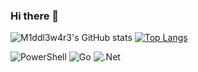 ### Hi there 👋

![M1ddl3w4r3's GitHub stats](https://github-readme-stats.vercel.app/api?username=m1ddl3w4r3&show_icons=true&theme=dark)
[![Top Langs](https://github-readme-stats.vercel.app/api/top-langs/?username=m1ddl3w4r3&layout=compact)](https://github.com/m1ddl3w4r3/github-readme-stats)

![PowerShell](https://img.shields.io/badge/PowerShell-%235391FE.svg?style=for-the-badge&logo=powershell&logoColor=white)
![Go](https://img.shields.io/badge/go-%2300ADD8.svg?style=for-the-badge&logo=go&logoColor=white)
![.Net](https://img.shields.io/badge/.NET-5C2D91?style=for-the-badge&logo=.net&logoColor=white)
<!--
**m1ddl3w4r3/m1ddl3w4r3** is a ✨ _special_ ✨ repository because its `README.md` (this file) appears on your GitHub profile.

Here are some ideas to get you started:

- 🔭 I’m currently working on ...
- 🌱 I’m currently learning ...
- 👯 I’m looking to collaborate on ...
- 🤔 I’m looking for help with ...
- 💬 Ask me about ...
- 📫 How to reach me: ...
- 😄 Pronouns: ...
- ⚡ Fun fact: ...
-->
